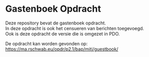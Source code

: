 # Gastenboek Opdracht  
Deze repository bevat de gastenboek opdracht.  
In deze opdracht is ook het censueren van berichten toegevoegd.  
Ook is deze opdracht de versie die is omgezet in PDO.
  
De opdracht kan worden gevonden op:  
https://ma.rschwab.eu/opdr/p2.1/bap/mitj/guestbook/